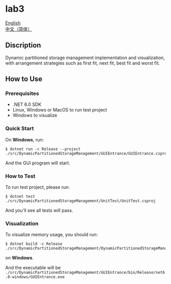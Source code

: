 # lab3

[English](./README.md)  
[中文（简体）](./README.zh-Hans.md)

## Discription

Dynamic partitioned storage management implementation and visualization, with arrangement strategies such as first fit, next fit, best fit and worst fit.

## How to Use

### Prerequisites

+ .NET 6.0 SDK
+ Linux, Windows or MacOS to run test project
+ Windows to visualize

### Quick Start

On **Windows**, run:

```shell
$ dotnet run -c Release --project ./src/DynamicPartitionedStorageManagement/GUIEntrance/GUIEntrance.csproj
```

And the GUI program will start.

### How to Test

To run test project, please run:

```shell
$ dotnet test ./src/DynamicPartitionedStorageManagement/UnitTest/UnitTest.csproj
```

And you'll see all tests will pass.

### Visualization

To visualize memory usage, you should run:

```shell
$ dotnet build -c Release ./src/DynamicPartitionedStorageManagement/DynamicPartitionedStorageManagement.sln
```

on **Windows**.

And the executable will be `./src/DynamicPartitionedStorageManagement/GUIEntrance/bin/Release/net6.0-windows/GUIEntrance.exe`

